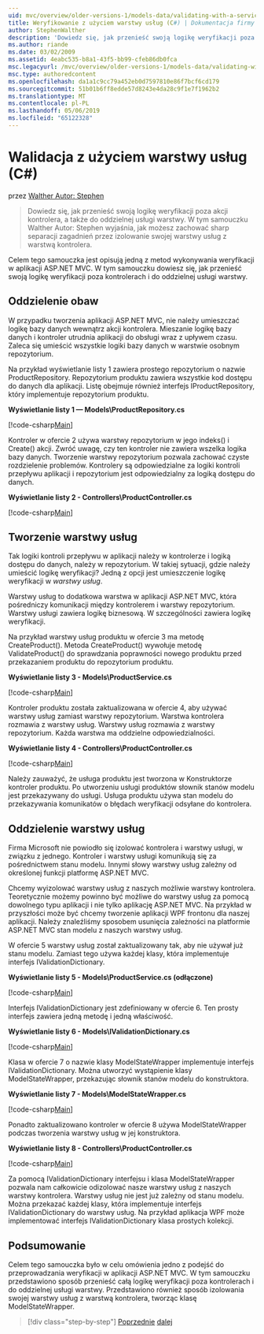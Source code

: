 ```yaml
---
uid: mvc/overview/older-versions-1/models-data/validating-with-a-service-layer-cs
title: Weryfikowanie z użyciem warstwy usług (C#) | Dokumentacja firmy Microsoft
author: StephenWalther
description: 'Dowiedz się, jak przenieść swoją logikę weryfikacji poza akcji kontrolera, a także do oddzielnej usługi warstwy. W tym samouczku wyjaśniono, Autor: Stephen Walther jak możesz...'
ms.author: riande
ms.date: 03/02/2009
ms.assetid: 4eabc535-b8a1-43f5-bb99-cfeb86db0fca
msc.legacyurl: /mvc/overview/older-versions-1/models-data/validating-with-a-service-layer-cs
msc.type: authoredcontent
ms.openlocfilehash: da1a1c9cc79a452eb0d7597810e86f7bcf6cd179
ms.sourcegitcommit: 51b01b6ff8edde57d8243e4da28c9f1e7f1962b2
ms.translationtype: MT
ms.contentlocale: pl-PL
ms.lasthandoff: 05/06/2019
ms.locfileid: "65122328"
---
```

# <a name="validating-with-a-service-layer-c"></a>Walidacja z użyciem warstwy usług (C#)

przez [Walther Autor: Stephen](https://github.com/StephenWalther)

> Dowiedz się, jak przenieść swoją logikę weryfikacji poza akcji kontrolera, a także do oddzielnej usługi warstwy. W tym samouczku Walther Autor: Stephen wyjaśnia, jak możesz zachować sharp separacji zagadnień przez izolowanie swojej warstwy usług z warstwą kontrolera.

Celem tego samouczka jest opisują jedną z metod wykonywania weryfikacji w aplikacji ASP.NET MVC. W tym samouczku dowiesz się, jak przenieść swoją logikę weryfikacji poza kontrolerach i do oddzielnej usługi warstwy.

## <a name="separating-concerns"></a>Oddzielenie obaw

W przypadku tworzenia aplikacji ASP.NET MVC, nie należy umieszczać logikę bazy danych wewnątrz akcji kontrolera. Mieszanie logikę bazy danych i kontroler utrudnia aplikacji do obsługi wraz z upływem czasu. Zaleca się umieścić wszystkie logiki bazy danych w warstwie osobnym repozytorium.

Na przykład wyświetlanie listy 1 zawiera prostego repozytorium o nazwie ProductRepository. Repozytorium produktu zawiera wszystkie kod dostępu do danych dla aplikacji. Listę obejmuje również interfejs IProductRepository, który implementuje repozytorium produktu.

**Wyświetlanie listy 1 — Models\ProductRepository.cs**

[!code-csharp[Main](validating-with-a-service-layer-cs/samples/sample1.cs)]

Kontroler w ofercie 2 używa warstwy repozytorium w jego indeks() i Create() akcji. Zwróć uwagę, czy ten kontroler nie zawiera wszelka logika bazy danych. Tworzenie warstwy repozytorium pozwala zachować czyste rozdzielenie problemów. Kontrolery są odpowiedzialne za logiki kontroli przepływu aplikacji i repozytorium jest odpowiedzialny za logiką dostępu do danych.

**Wyświetlanie listy 2 - Controllers\ProductController.cs**

[!code-csharp[Main](validating-with-a-service-layer-cs/samples/sample2.cs)]

## <a name="creating-a-service-layer"></a>Tworzenie warstwy usług

Tak logiki kontroli przepływu w aplikacji należy w kontrolerze i logiką dostępu do danych, należy w repozytorium. W takiej sytuacji, gdzie należy umieścić logikę weryfikacji? Jedną z opcji jest umieszczenie logikę weryfikacji w *warstwy usług*.

Warstwy usług to dodatkowa warstwa w aplikacji ASP.NET MVC, która pośredniczy komunikacji między kontrolerem i warstwy repozytorium. Warstwy usługi zawiera logikę biznesową. W szczególności zawiera logikę weryfikacji.

Na przykład warstwy usług produktu w ofercie 3 ma metodę CreateProduct(). Metoda CreateProduct() wywołuje metodę ValidateProduct() do sprawdzania poprawności nowego produktu przed przekazaniem produktu do repozytorium produktu.

**Wyświetlanie listy 3 - Models\ProductService.cs**

[!code-csharp[Main](validating-with-a-service-layer-cs/samples/sample3.cs)]

Kontroler produktu została zaktualizowana w ofercie 4, aby używać warstwy usług zamiast warstwy repozytorium. Warstwa kontrolera rozmawia z warstwy usług. Warstwy usług rozmawia z warstwy repozytorium. Każda warstwa ma oddzielne odpowiedzialności.

**Wyświetlanie listy 4 - Controllers\ProductController.cs**

[!code-csharp[Main](validating-with-a-service-layer-cs/samples/sample4.cs)]

Należy zauważyć, że usługa produktu jest tworzona w Konstruktorze kontroler produktu. Po utworzeniu usługi produktów słownik stanów modelu jest przekazywany do usługi. Usługa produktu używa stan modelu do przekazywania komunikatów o błędach weryfikacji odsyłane do kontrolera.

## <a name="decoupling-the-service-layer"></a>Oddzielenie warstwy usług

Firma Microsoft nie powiodło się izolować kontrolera i warstwy usługi, w związku z jednego. Kontroler i warstwy usługi komunikują się za pośrednictwem stanu modelu. Innymi słowy warstwy usług zależny od określonej funkcji platformę ASP.NET MVC.

Chcemy wyizolować warstwy usług z naszych możliwie warstwy kontrolera. Teoretycznie możemy powinno być możliwe do warstwy usług za pomocą dowolnego typu aplikacji i nie tylko aplikację ASP.NET MVC. Na przykład w przyszłości może być chcemy tworzenie aplikacji WPF frontonu dla naszej aplikacji. Należy znaleźliśmy sposobem usunięcia zależności na platformie ASP.NET MVC stan modelu z naszych warstwy usług.

W ofercie 5 warstwy usług został zaktualizowany tak, aby nie używał już stanu modelu. Zamiast tego używa każdej klasy, która implementuje interfejs IValidationDictionary.

**Wyświetlanie listy 5 - Models\ProductService.cs (odłączone)**

[!code-csharp[Main](validating-with-a-service-layer-cs/samples/sample5.cs)]

Interfejs IValidationDictionary jest zdefiniowany w ofercie 6. Ten prosty interfejs zawiera jedną metodę i jedną właściwość.

**Wyświetlanie listy 6 - Models\IValidationDictionary.cs**

[!code-csharp[Main](validating-with-a-service-layer-cs/samples/sample6.cs)]

Klasa w ofercie 7 o nazwie klasy ModelStateWrapper implementuje interfejs IValidationDictionary. Można utworzyć wystąpienie klasy ModelStateWrapper, przekazując słownik stanów modelu do konstruktora.

**Wyświetlanie listy 7 - Models\ModelStateWrapper.cs**

[!code-csharp[Main](validating-with-a-service-layer-cs/samples/sample7.cs)]

Ponadto zaktualizowano kontroler w ofercie 8 używa ModelStateWrapper podczas tworzenia warstwy usług w jej konstruktora.

**Wyświetlanie listy 8 - Controllers\ProductController.cs**

[!code-csharp[Main](validating-with-a-service-layer-cs/samples/sample8.cs)]

Za pomocą IValidationDictionary interfejsu i klasa ModelStateWrapper pozwala nam całkowicie odizolować nasze warstwy usług z naszych warstwy kontrolera. Warstwy usług nie jest już zależny od stanu modelu. Można przekazać każdej klasy, która implementuje interfejs IValidationDictionary do warstwy usług. Na przykład aplikacja WPF może implementować interfejs IValidationDictionary klasa prostych kolekcji.

## <a name="summary"></a>Podsumowanie

Celem tego samouczka było w celu omówienia jedno z podejść do przeprowadzania weryfikacji w aplikacji ASP.NET MVC. W tym samouczku przedstawiono sposób przenieść całą logikę weryfikacji poza kontrolerach i do oddzielnej usługi warstwy. Przedstawiono również sposób izolowania swojej warstwy usług z warstwą kontrolera, tworząc klasę ModelStateWrapper.

> [!div class="step-by-step"]
> [Poprzednie](validating-with-the-idataerrorinfo-interface-cs.md)
> [dalej](validation-with-the-data-annotation-validators-cs.md)
